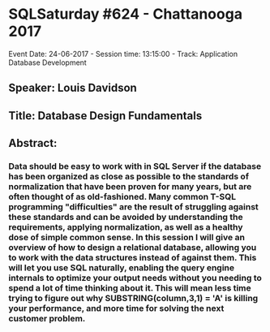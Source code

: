 # SQLSaturday #624 - Chattanooga 2017
Event Date: 24-06-2017 - Session time: 13:15:00 - Track: Application  Database Development
## Speaker: Louis Davidson
## Title: Database Design Fundamentals
## Abstract:
### Data should be easy to work with in SQL Server if the database has been organized as close as possible to the standards of normalization that have been proven for many years, but are often thought of as old-fashioned. Many common T-SQL programming "difficulties" are the result of struggling against these standards and can be avoided by understanding the requirements, applying normalization, as well as a healthy dose of simple common sense. In this session I will give an overview of how to design a relational database, allowing you to work with the data structures instead of against them. This will let you use SQL naturally, enabling the query engine internals to optimize your output needs without you needing to spend a lot of time thinking about it. This will mean less time trying to figure out why SUBSTRING(column,3,1) = 'A' is killing your performance, and more time for solving the next customer problem.
